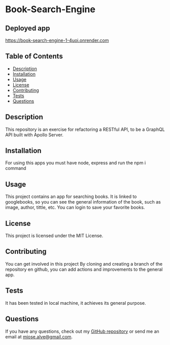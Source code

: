 
# Book-Search-Engine

## Deployed app
https://book-search-engine-1-4uoi.onrender.com

## Table of Contents
- [Description](#description)
- [Installation](#installation)
- [Usage](#usage)
- [License](#license)
- [Contributing](#contributing)
- [Tests](#tests)
- [Questions](#questions)

## Description
This repository is an exercise for refactoring a RESTful API, to be a GraphQL API built with Apollo Server.

## Installation
For using this apps you must have node, express and run the npm i command

## Usage
This project contains an app for searching books. It is linked to googlebooks, so you can see the general information of the book, such as image, author, tittle, etc. You can login to save your favorite books.

## License
This project is licensed under the MIT License.

## Contributing
You can get involved in this project By cloning and creating a branch of the repository en github, you can add actions and improvements to the general app.

## Tests
It has been tested in local machine, it achieves its general purpose.

## Questions
If you have any questions, check out my [GitHub repository](https://github.com/MajoAlvarezcode) or send me an email at mjose.alve@gmail.com.
